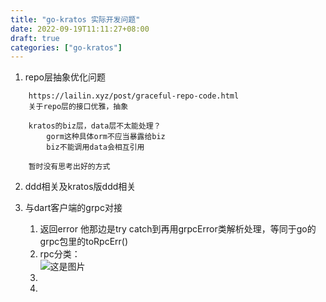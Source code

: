 ```yaml
---
title: "go-kratos 实际开发问题"
date: 2022-09-19T11:11:27+08:00
draft: true
categories: ["go-kratos"]
---
```


1. repo层抽象优化问题
```
    https://lailin.xyz/post/graceful-repo-code.html
    关于repo层的接口优雅，抽象

    kratos的biz层，data层不太能处理？
        gorm这种具体orm不应当暴露给biz
        biz不能调用data会相互引用

    暂时没有思考出好的方式
```

2. ddd相关及kratos版ddd相关



3. 与dart客户端的grpc对接
   1. 返回error 他那边是try catch到再用grpcError类解析处理，等同于go的grpc包里的toRpcErr()
   2. rpc分类：  
    ![这是图片](/img/3.png)   
   3. 
   4. 